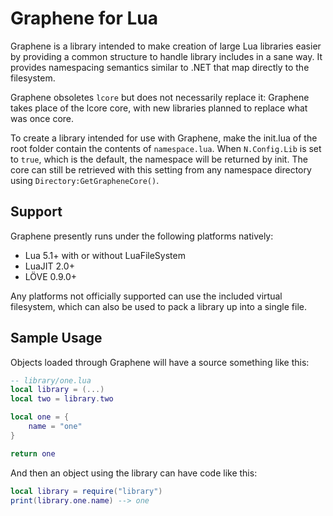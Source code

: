 # Graphene for Lua
Graphene is a library intended to make creation of large Lua libraries easier by providing a common structure to handle library includes in a sane way. It provides namespacing semantics similar to .NET that map directly to the filesystem.

Graphene obsoletes `lcore` but does not necessarily replace it: Graphene takes place of the lcore core, with new libraries planned to replace what was once core.

To create a library intended for use with Graphene, make the init.lua of the root folder contain the contents of `namespace.lua`. When `N.Config.Lib` is set to `true`, which is the default, the namespace will be returned by init. The core can still be retrieved with this setting from any namespace directory using `Directory:GetGrapheneCore()`.

## Support
Graphene presently runs under the following platforms natively:
- Lua 5.1+ with or without LuaFileSystem
- LuaJIT 2.0+
- LÖVE 0.9.0+

Any platforms not officially supported can use the included virtual filesystem, which can also be used to pack a library up into a single file.

## Sample Usage

Objects loaded through Graphene will have a source something like this:

```lua
-- library/one.lua
local library = (...)
local two = library.two

local one = {
	name = "one"
}

return one
```

And then an object using the library can have code like this:

```lua
local library = require("library")
print(library.one.name) --> one
```
